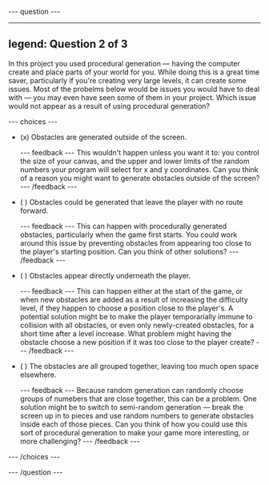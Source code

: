 
--- question ---

---
legend: Question 2 of 3
---

In this project you used procedural generation — having the computer create and place parts of your world for you. While doing this is a great time saver, particularly if you're creating very large levels, it can create some issues. Most of the probelms below would be issues you would have to deal with — you may even have seen some of them in your project. Which issue would not appear as a result of using procedural generation?

--- choices ---

- (x) Obstacles are generated outside of the screen.

  --- feedback ---
This wouldn't happen unless you want it to: you control the size of your canvas, and the upper and lower limits of the random numbers your program will select for x and y coordinates. Can you think of a reason you might want to generate obstacles outside of the screen?
  --- /feedback ---

- ( ) Obstacles could be generated that leave the player with no route forward.

  --- feedback ---
This can happen with procedurally generated obstacles, particularly when the game first starts. You could work around this issue by preventing obstacles from appearing too close to the player's starting position. Can you think of other solutions?
  --- /feedback ---

- ( ) Obstacles appear directly underneath the player.

  --- feedback ---
This can happen either at the start of the game, or when new obstacles are added as a result of increasing the difficulty level, if they happen to choose a position close to the player's. A potential solution might be to make the player temporarially immune to collision with all obstacles, or even only newly-created obstacles, for a short time after a level increase. What problem might having the obstacle choose a new position if it was too close to the player create? 
  --- /feedback ---

- ( ) The obstacles are all grouped together, leaving too much open space elsewhere.

  --- feedback ---
Because random generation can randomly choose groups of numebers that are close together, this can be a problem. One solution might be to switch to semi-random generation — break the screen up in to pieces and use random numbers to generate obstacles inside each of those pieces. Can you think of how you could use this sort of procedural generation to make your game more interesting, or more challenging?
  --- /feedback ---

--- /choices ---

--- /question ---
